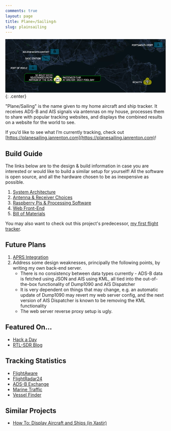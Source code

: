 ```yaml
---
comments: true
layout: page
title: Plane✈/Sailing⛵
slug: plainsailing
---
```


![Plane Sailing Banner](/hardware/planesailing/banner.png){: .center}

"Plane/Sailing" is the name given to my home aircraft and ship tracker. It receives ADS-B and AIS signals via antennas on my house, processes them to share with popular tracking websites, and displays the combined results on a website for the world to see.

If you’d like to see what I’m currently tracking, check out [https://planesailing.ianrenton.com](https://planesailing.ianrenton.com)!

## Build Guide

The links below are to the design & build information in case you are interested or would like to build a similar setup for yourself! All the software is open source, and all the hardware chosen to be as inexpensive as possible.

1. [System Architecture](./system-architecture/)
2. [Antenna & Receiver Choices](./antenna-and-receiver/)
3. [Raspberry Pis & Processing Software](./raspberry-pis-and-processing-software/)
4. [Web Front-End](./web-front-end/)
5. [Bill of Materials](./bill-of-materials/)

You may also want to check out this project's predecessor, [my first flight tracker](/hardware/flight-tracker).

## Future Plans

1. [APRS Integration](./aprs-integration)
2. Address some design weaknesses, principally the following points, by writing my own back-end server.
    * There is no consistency between data types currently - ADS-B data is fetched using JSON and AIS using KML, all tied into the out-of-the-box functionality of Dump1090 and AIS Dispatcher
    * It is very dependent on things that may change, e.g. an automatic update of Dump1090 may revert my web server config, and the next version of AIS Dispatcher is known to be removing the KML functionality
    * The web server reverse proxy setup is ugly.

## Featured On...

* [Hack a Day](https://hackaday.com/2020/10/22/tracking-boats-and-ships-in-real-time-at-the-same-time/)
* [RTL-SDR Blog](https://www.rtl-sdr.com/a-dual-aircraft-and-ship-tracking-system-with-rtl-sdr/)

## Tracking Statistics

* [FlightAware](https://flightaware.com/adsb/stats/user/ianrenton)
* [FlightRadar24](https://www.flightradar24.com/account/feed-stats/?id=28217)
* [ADS-B Exchange](https://www.adsbexchange.com/api/feeders/?feed=KqbIWnVGingH9fAz8OSyA5%2BkYcu323JazTh2ryTo8EMRbvcXfO3KWgb9%2FyjGvkxt)
* [Marine Traffic](https://www.marinetraffic.com/en/ais/details/stations/4601/_:c84491eef3bdfac87efda338636c1d20)
* [Vessel Finder](https://stations.vesselfinder.com/stations/5528)

## Similar Projects

* [How To: Display Aircraft and Ships (in Xastir)](https://xastir.org/index.php/HowTo:Display_Aircraft_and_Ships)
